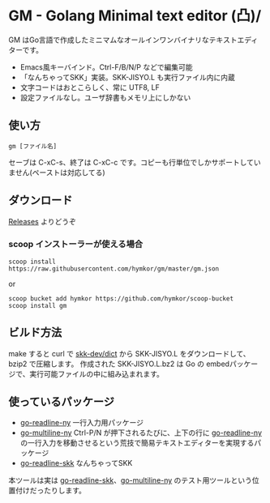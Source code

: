 GM - Golang Minimal text editor (凸)/
=====================================

GM はGo言語で作成したミニマムなオールインワンバイナリなテキストエディターです。

- Emacs風キーバインド。Ctrl-F/B/N/P などで編集可能
- 「なんちゃってSKK」実装。SKK-JISYO.L も実行ファイル内に内蔵
- 文字コードはおとこらしく、常に UTF8, LF
- 設定ファイルなし。ユーザ辞書もメモリ上にしかない

使い方
------

```
gm [ファイル名]
```

セーブは C-xC-s、終了は C-xC-c です。コピーも行単位でしかサポートしていません(ペーストは対応してる)

ダウンロード
-----------

[Releases](https://github.com/hymkor/gm/releases) よりどうぞ

### scoop インストーラーが使える場合

```
scoop install https://raw.githubusercontent.com/hymkor/gm/master/gm.json
```

or

```
scoop bucket add hymkor https://github.com/hymkor/scoop-bucket
scoop install gm
```

ビルド方法
----------

make すると curl で [skk-dev/dict] から SKK-JISYO.L をダウンロードして、bzip2 で圧縮します。
作成された SKK-JISYO.L.bz2 は Go の embedパッケージで、実行可能ファイルの中に組み込まれます。

[skk-dev/dict]: https://github.com/skk-dev/dict

使っているパッケージ
--------------------

- [go-readline-ny] 一行入力用パッケージ
- [go-multiline-ny] Ctrl-P/N が押下されるたびに、上下の行に [go-readline-ny] の一行入力を移動させるという荒技で簡易テキストエディターを実現するパッケージ
- [go-readline-skk] なんちゃってSKK

本ツールは実は [go-readline-skk]、[go-multiline-ny] のテスト用ツールという位置付けだったりします。

[go-readline-ny]: https://github.com/nyaosorg/go-readline-ny
[go-readline-skk]: https://github.com/nyaosorg/go-readline-skk
[go-multiline-ny]: https://github.com/hymkor/go-multiline-ny
